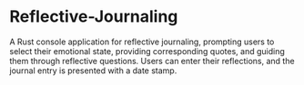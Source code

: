 # Reflective-Journaling
A Rust console application for reflective journaling, prompting users to select their emotional state, providing corresponding quotes, and guiding them through reflective questions. Users can enter their reflections, and the journal entry is presented with a date stamp.
